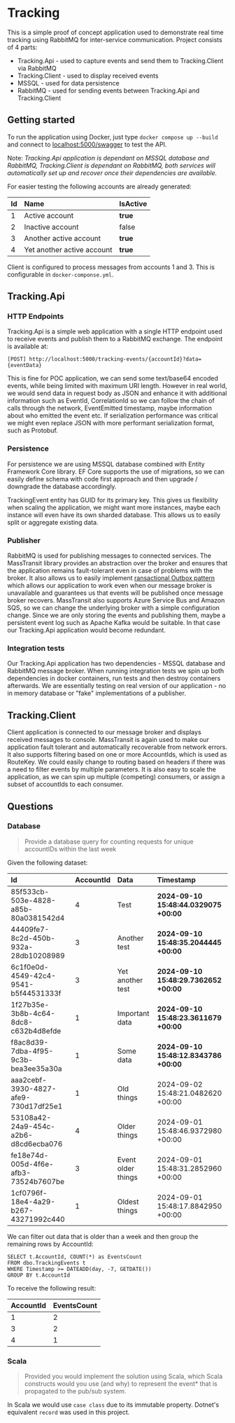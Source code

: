 # Tracking
This is a simple proof of concept application used to demonstrate real time tracking using RabbitMQ for inter-service communication.
Project consists of 4 parts:
- Tracking.Api - used to capture events and send them to Tracking.Client via RabbitMQ
- Tracking.Client - used to display received events
- MSSQL - used for data persistence
- RabbitMQ - used for sending events between Tracking.Api and Tracking.Client

## Getting started
To run the application using Docker, just type `docker compose up --build` and connect to [localhost:5000/swagger](http://localhost:5000/swagger) to test the API.

Note: *Tracking.Api application is dependant on MSSQL database and RabbitMQ, Tracking.Client is dependant on RabbitMQ, both services will automatically set up and recover once their dependencies are available.*

For easier testing the following accounts are already generated:

| Id | Name | IsActive |
| :--- | :--- |:---------|
| 1 | Active account | **true** |
| 2 | Inactive account | false    |
| 3 | Another active account | **true** |
| 4 | Yet another active account | **true** |

Client is configured to process messages from accounts 1 and 3. This is configurable in `docker-componse.yml`.

## Tracking.Api

### HTTP Endpoints
Tracking.Api is a simple web application with a single HTTP endpoint used to receive events and publish them to a RabbitMQ exchange. The endpoint is available at:

`[POST] http://localhost:5000/tracking-events/{accountId}?data={eventData}`

This is fine for POC application, we can send some text/base64 encoded events, while being limited with maximum URI length.
However in real world, we would send data in request body as JSON and enhance it with additional information such as EventId,
CorrelationId so we can follow the chain of calls through the network, EventEmitted timestamp, maybe information about who emitted the event etc.
If serialization performance was critical we might even replace JSON with more performant serialization format, such as Protobuf.

### Persistence 
For persistence we are using MSSQL database combined with Entity Framework Core library. EF Core supports the use of migrations, so we can easily define schema with code first approach and then upgrade / downgrade the database accordingly.

TrackingEvent entity has GUID for its primary key. This gives us flexibility when scaling the application, we might want more instances, maybe each instance
will even have its own sharded database. This allows us to easily split or aggregate existing data.

### Publisher
RabbitMQ is used for publishing messages to connected services. The MassTransit library provides an abstraction over the broker 
and ensures that the application remains fault-tolerant even in case of problems with the broker. It also allows us to 
easily implement [ransactional Outbox pattern](https://microservices.io/patterns/data/transactional-outbox.html) which allows our application to work even when our message broker is unavailable and guarantees us
that events will be published once message broker recovers. MassTransit also supports Azure Service Bus and Amazon SQS, so we can change the underlying broker with a simple configuration change.
Since we are only storing the events and publishing them, maybe a persistent event log such as Apache Kafka would be suitable. 
In that case our Tracking.Api application would become redundant.

### Integration tests
Our Tracking.Api application has two dependencies - MSSQL database and RabbitMQ message broker. When running integration tests
we spin up both dependencies in docker containers, run tests and then destroy containers afterwards. We are essentially testing 
on real version of our application - no in memory database or "fake" implementations of a publisher.

## Tracking.Client
Client application is connected to our message broker and displays received messages to console. MassTransit is again used
to make our application fault tolerant and automatically recoverable from network errors. It also supports filtering based on 
one or more AccountIds, which is used as RouteKey. We could easily change to routing based on headers if there was a need to filter
events by multiple parameters. It is also easy to scale the application, as we can spin up multiple (competing) consumers, or assign a subset of accountIds to each consumer.

## Questions

### Database
> Provide a database query for counting requests for unique accountIDs within the last week

Given the following dataset:

| Id | AccountId | Data               | Timestamp                             |
| :--- | :--- |:-------------------|:--------------------------------------|
| 85f533cb-503e-4828-a85b-80a0381542d4 | 4 | Test               | **2024-09-10 15:48:44.0329075 +00:00** |
| 44409fe7-8c2d-450b-932a-28db10208989 | 3 | Another test       | **2024-09-10 15:48:35.2044445 +00:00** |
| 6c1f0e0d-4549-42c4-9541-b5f44531333f | 3 | Yet another test   | **2024-09-10 15:48:29.7362652 +00:00** |
| 1f27b35e-3b8b-4c64-8dc8-c632b4d8efde | 1 | Important data     | **2024-09-10 15:48:23.3611679 +00:00** |
| f8ac8d39-7dba-4f95-9c3b-bea3ee35a30a | 1 | Some data          | **2024-09-10 15:48:12.8343786 +00:00** |
| aaa2cebf-3930-4827-afe9-730d17df25e1 | 1 | Old things         | 2024-09-02 15:48:21.0482620 +00:00    |
| 53108a42-24a9-454c-a2b6-d8cd6ecba076 | 4 | Older things       | 2024-09-01 15:48:46.9372980 +00:00    |
| fe18e74d-005d-4f6e-afb3-73524b7607be | 3 | Event older things | 2024-09-01 15:48:31.2852960 +00:00    |
| 1cf0796f-18e4-4a29-b267-43271992c440 | 1 | Oldest things      | 2024-09-01 15:48:17.8842950 +00:00    |

We can filter out data that is older than a week and then group the remaining rows by AccountId:
```
SELECT t.AccountId, COUNT(*) as EventsCount
FROM dbo.TrackingEvents t
WHERE Timestamp >= DATEADD(day, -7, GETDATE())
GROUP BY t.AccountId
```

To receive the following result:

| AccountId | EventsCount |
| :--- | :--- |
| 1 | 2 |
| 3 | 2 |
| 4 | 1 |

### Scala
> Provided you would implement the solution using Scala, which Scala constructs would
you use (and why) to represent the event* that is propagated to the pub/sub system.

In Scala we would use `case class` due to its immutable property. Dotnet's equivalent `record` was used in this project.